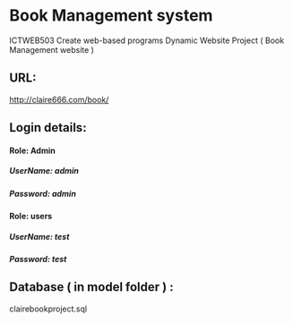 ﻿# Book Management system
ICTWEB503 Create web-based programs
Dynamic Website Project ( Book Management website )

## URL: 
http://claire666.com/book/

## Login details:

#### Role: Admin
##### UserName: admin
##### Password: admin

#### Role: users
##### UserName: test
##### Password: test

## Database ( in model folder ) :
clairebookproject.sql
